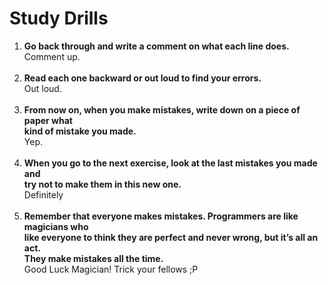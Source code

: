 <h1> Study Drills</h1>
<ol>
<li><b> Go back through and write a comment on what each line does.</b><br>
Comment up.<br>
<br>
<li><b> Read each one backward or out loud to find your errors.</b><br>
Out loud.<br>
<br>
<li><b> From now on, when you make mistakes, write down on a piece of paper what <br>
kind of mistake you made.</b><br>
Yep.<br>
<br>
<li><b> When you go to the next exercise, look at the last mistakes you made and<br>
try not to make them in this new one.</b><br>
Definitely<br>
<br>
<li><b> Remember that everyone makes mistakes. Programmers are like magicians who<br>
 like everyone to think they are perfect and never wrong, but it’s all an act.<br>
 They make mistakes all the time.</b><br>
Good Luck Magician! Trick your fellows ;P <br>
<br>
</ol>
